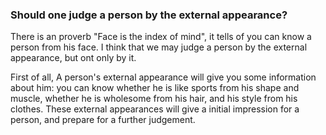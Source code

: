 ### Should one judge a person by the external appearance?
There is an proverb "Face is the index of mind", it tells of you can know a person from his face. 
I think that we may judge a person by the external appearance, but ont only by it.

First of all, A person's external appearance will give you some information about him:
you can know whether he is like sports from his shape and muscle, whether he is wholesome from his hair, 
and his style from his clothes. These external appearances will give a initial impression for a person, 
and prepare for a further judgement.
